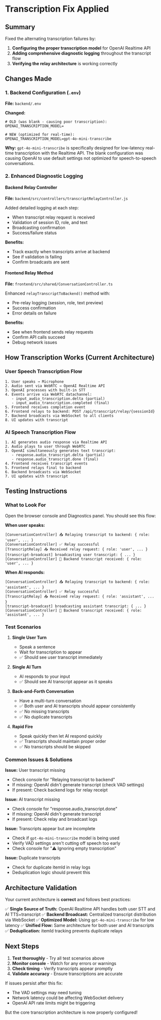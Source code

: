 # Transcription Fix Applied

## Summary

Fixed the alternating transcription failures by:

1. **Configuring the proper transcription model** for OpenAI Realtime API
2. **Adding comprehensive diagnostic logging** throughout the transcript flow
3. **Verifying the relay architecture** is working correctly

## Changes Made

### 1. Backend Configuration (`.env`)

**File:** `backend/.env`

**Changed:**
```env
# OLD (was blank - causing poor transcription):
OPENAI_TRANSCRIPTION_MODEL=

# NEW (optimized for real-time):
OPENAI_TRANSCRIPTION_MODEL=gpt-4o-mini-transcribe
```

**Why:** `gpt-4o-mini-transcribe` is specifically designed for low-latency real-time transcription with the Realtime API. The blank configuration was causing OpenAI to use default settings not optimized for speech-to-speech conversations.

### 2. Enhanced Diagnostic Logging

#### Backend Relay Controller

**File:** `backend/src/controllers/transcriptRelayController.js`

Added detailed logging at each step:

- When transcript relay request is received
- Validation of session ID, role, and text
- Broadcasting confirmation
- Success/failure status

**Benefits:**

- Track exactly when transcripts arrive at backend
- See if validation is failing
- Confirm broadcasts are sent

#### Frontend Relay Method

**File:** `frontend/src/shared/ConversationController.ts`

Enhanced `relayTranscriptToBackend()` method with:

- Pre-relay logging (session, role, text preview)
- Success confirmation
- Error details on failure

**Benefits:**

- See when frontend sends relay requests
- Confirm API calls succeed
- Debug network issues

## How Transcription Works (Current Architecture)

### User Speech Transcription Flow

``` text
1. User speaks → Microphone
2. Audio sent via WebRTC → OpenAI Realtime API
3. OpenAI processes with built-in STT
4. Events arrive via WebRTC datachannel:
   - input_audio_transcription.delta (partial)
   - input_audio_transcription.completed (final)
5. Frontend receives completion event
6. Frontend relays to backend: POST /api/transcript/relay/{sessionId}
7. Backend broadcasts via WebSocket to all clients
8. UI updates with transcript
```

### AI Speech Transcription Flow

``` text
1. AI generates audio response via Realtime API
2. Audio plays to user through WebRTC
3. OpenAI simultaneously generates text transcript:
   - response.audio_transcript.delta (partial)
   - response.audio_transcript.done (final)
4. Frontend receives transcript events
5. Frontend relays final to backend
6. Backend broadcasts via WebSocket
7. UI updates with transcript
```

## Testing Instructions

### What to Look For

Open the browser console and Diagnostics panel. You should see this flow:

**When user speaks:**
``` text
[ConversationController] 📤 Relaying transcript to backend: { role: 'user', ... }
[ConversationController] ✅ Relay successful
[TranscriptRelay] 📥 Received relay request: { role: 'user', ... }
[transcript-broadcast] broadcasting user transcript: { ... }
[ConversationController] 📡 Backend transcript received: { role: 'user', ... }
```

**When AI responds:**
``` text
[ConversationController] 📤 Relaying transcript to backend: { role: 'assistant', ... }
[ConversationController] ✅ Relay successful
[TranscriptRelay] 📥 Received relay request: { role: 'assistant', ... }
[transcript-broadcast] broadcasting assistant transcript: { ... }
[ConversationController] 📡 Backend transcript received: { role: 'assistant', ... }
```

### Test Scenarios

1. **Single User Turn**
   - Speak a sentence
   - Wait for transcription to appear
   - ✅ Should see user transcript immediately

2. **Single AI Turn**
   - AI responds to your input
   - ✅ Should see AI transcript appear as it speaks

3. **Back-and-Forth Conversation**
   - Have a multi-turn conversation
   - ✅ Both user and AI transcripts should appear consistently
   - ✅ No missing transcripts
   - ✅ No duplicate transcripts

4. **Rapid Fire**
   - Speak quickly then let AI respond quickly
   - ✅ Transcripts should maintain proper order
   - ✅ No transcripts should be skipped

### Common Issues & Solutions

**Issue:** User transcript missing

- Check console for "Relaying transcript to backend"
- If missing: OpenAI didn't generate transcript (check VAD settings)
- If present: Check backend logs for relay receipt

**Issue:** AI transcript missing

- Check console for "response.audio_transcript.done"
- If missing: OpenAI didn't generate transcript
- If present: Check relay and broadcast logs

**Issue:** Transcripts appear but are incomplete

- Check if `gpt-4o-mini-transcribe` model is being used
- Verify VAD settings aren't cutting off speech too early
- Check console for "⚠️ Ignoring empty transcription"

**Issue:** Duplicate transcripts

- Check for duplicate itemId in relay logs
- Deduplication logic should prevent this

## Architecture Validation

Your current architecture is **correct** and follows best practices:

✅ **Single Source of Truth:** OpenAI Realtime API handles both user STT and AI TTS+transcript
✅ **Backend Broadcast:** Centralized transcript distribution via WebSocket
✅ **Optimized Model:** Using `gpt-4o-mini-transcribe` for low latency
✅ **Unified Flow:** Same architecture for both user and AI transcripts
✅ **Deduplication:** itemId tracking prevents duplicate relays

## Next Steps

1. **Test thoroughly** - Try all test scenarios above
2. **Monitor console** - Watch for any errors or warnings
3. **Check timing** - Verify transcripts appear promptly
4. **Validate accuracy** - Ensure transcriptions are accurate

If issues persist after this fix:

- The VAD settings may need tuning
- Network latency could be affecting WebSocket delivery
- OpenAI API rate limits might be triggering

But the core transcription architecture is now properly configured!
